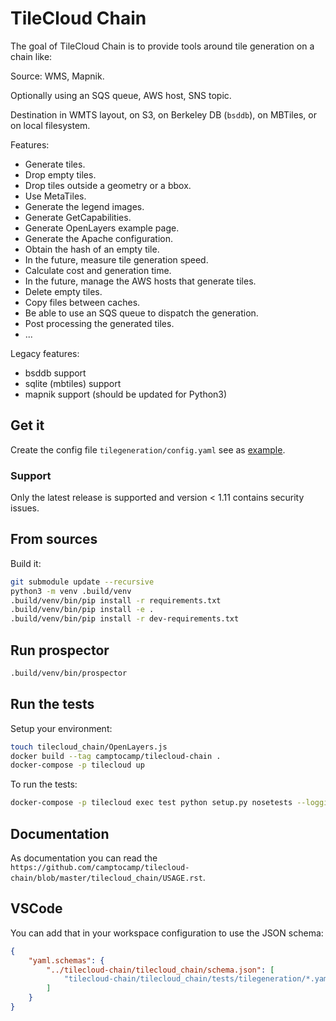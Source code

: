 # TileCloud Chain

The goal of TileCloud Chain is to provide tools around tile generation on a chain like:

Source: WMS, Mapnik.

Optionally using an SQS queue, AWS host, SNS topic.

Destination in WMTS layout, on S3, on Berkeley DB (`bsddb`), on MBTiles, or on local filesystem.

Features:

-   Generate tiles.
-   Drop empty tiles.
-   Drop tiles outside a geometry or a bbox.
-   Use MetaTiles.
-   Generate the legend images.
-   Generate GetCapabilities.
-   Generate OpenLayers example page.
-   Generate the Apache configuration.
-   Obtain the hash of an empty tile.
-   In the future, measure tile generation speed.
-   Calculate cost and generation time.
-   In the future, manage the AWS hosts that generate tiles.
-   Delete empty tiles.
-   Copy files between caches.
-   Be able to use an SQS queue to dispatch the generation.
-   Post processing the generated tiles.
-   ...

Legacy features:

-   bsddb support
-   sqlite (mbtiles) support
-   mapnik support (should be updated for Python3)

## Get it

Create the config file `tilegeneration/config.yaml` see as [example](https://github.com/camptocamp/tilecloud-chain/blob/master/example/tilegeneration/config.yaml).

### Support

Only the latest release is supported and version &lt; 1.11 contains security issues.

## From sources

Build it:

```bash
git submodule update --recursive
python3 -m venv .build/venv
.build/venv/bin/pip install -r requirements.txt
.build/venv/bin/pip install -e .
.build/venv/bin/pip install -r dev-requirements.txt
```

## Run prospector

```bash
.build/venv/bin/prospector
```

## Run the tests

Setup your environment:

```bash
touch tilecloud_chain/OpenLayers.js
docker build --tag camptocamp/tilecloud-chain .
docker-compose -p tilecloud up
```

To run the tests:

```bash
docker-compose -p tilecloud exec test python setup.py nosetests --logging-filter=tilecloud,tilecloud_chain --attr '!'nopy3
```

## Documentation

As documentation you can read the `https://github.com/camptocamp/tilecloud-chain/blob/master/tilecloud_chain/USAGE.rst`.

## VSCode

You can add that in your workspace configuration to use the JSON schema:

```json
{
    "yaml.schemas": {
        "../tilecloud-chain/tilecloud_chain/schema.json": [
            "tilecloud-chain/tilecloud_chain/tests/tilegeneration/*.yaml"
        ]
    }
}
```
